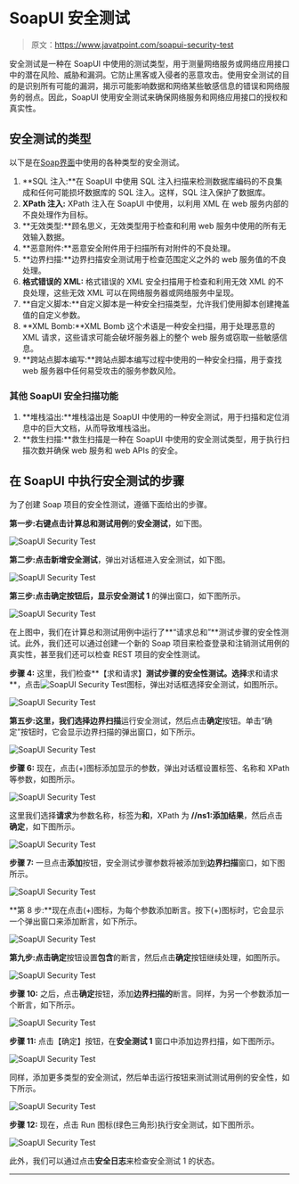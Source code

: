# SoapUI 安全测试

> 原文：<https://www.javatpoint.com/soapui-security-test>

安全测试是一种在 SoapUI 中使用的测试类型，用于测量网络服务或网络应用接口中的潜在风险、威胁和漏洞。它防止黑客或入侵者的恶意攻击。使用安全测试的目的是识别所有可能的漏洞，揭示可能影响数据和网络某些敏感信息的错误和网络服务的弱点。因此，SoapUI 使用安全测试来确保网络服务和网络应用接口的授权和真实性。

## 安全测试的类型

以下是在[Soap界面](https://www.javatpoint.com/soapui)中使用的各种类型的安全测试。

1.  **SQL 注入:**在 SoapUI 中使用 SQL 注入扫描来检测数据库编码的不良集成和任何可能损坏数据库的 SQL 注入。这样，SQL 注入保护了数据库。
2.  **XPath 注入:** XPath 注入在 SoapUI 中使用，以利用 XML 在 web 服务内部的不良处理作为目标。
3.  **无效类型:**顾名思义，无效类型用于检查和利用 web 服务中使用的所有无效输入数据。
4.  **恶意附件:**恶意安全附件用于扫描所有对附件的不良处理。
5.  **边界扫描:**边界扫描安全测试用于检查范围定义之外的 web 服务值的不良处理。
6.  **格式错误的 XML:** 格式错误的 XML 安全扫描用于检查和利用无效 XML 的不良处理，这些无效 XML 可以在网络服务器或网络服务中呈现。
7.  **自定义脚本:**自定义脚本是一种安全扫描类型，允许我们使用脚本创建掩盖值的自定义参数。
8.  **XML Bomb:**XML Bomb 这个术语是一种安全扫描，用于处理恶意的 XML 请求，这些请求可能会破坏服务器上的整个 web 服务或窃取一些敏感信息。
9.  **跨站点脚本编写:**跨站点脚本编写过程中使用的一种安全扫描，用于查找 web 服务器中任何易受攻击的服务参数风险。

### 其他 SoapUI 安全扫描功能

1.  **堆栈溢出:**堆栈溢出是 SoapUI 中使用的一种安全测试，用于扫描和定位消息中的巨大文档，从而导致堆栈溢出。
2.  **救生扫描:**救生扫描是一种在 SoapUI 中使用的安全测试类型，用于执行扫描次数并确保 web 服务和 web APIs 的安全。

## 在 SoapUI 中执行安全测试的步骤

为了创建 Soap 项目的安全性测试，遵循下面给出的步骤。

**第一步:**右键点击**计算总和测试用例**的**安全测试**，如下图。

![SoapUI Security Test](img/fc5f9f2827ad3a8f82e65949715cb691.png)

**第二步:**点击**新增安全测试**，弹出对话框进入安全测试，如下图。

![SoapUI Security Test](img/14bc0d999f057b4c1211b232aff22719.png)

**第三步:**点击确定按钮后，显示**安全测试 1** 的弹出窗口，如下图所示。

![SoapUI Security Test](img/96706cb78a11ca66bc2bdee747b0ca4c.png)

在上图中，我们在计算总和测试用例中运行了**“请求总和”**测试步骤的安全性测试。此外，我们还可以通过创建一个新的 Soap 项目来检查登录和注销测试用例的真实性，甚至我们还可以检查 REST 项目的安全性测试。

**步骤 4:** 这里，我们检查**【求和请求】**测试步骤的安全性测试。选择**求和请求**，点击![SoapUI Security Test](img/d70ba31604723330fe305bcf81ef903d.png)图标，弹出对话框选择安全测试，如图所示。

![SoapUI Security Test](img/5f3f64a07c066b93245b348719e28cc4.png)

**第五步:**这里，我们选择**边界扫描**运行安全测试，然后点击**确定**按钮。单击“确定”按钮时，它会显示边界扫描的弹出窗口，如下所示。

![SoapUI Security Test](img/b800c34f8b05eecf65d506d701d08d5b.png)

**步骤 6:** 现在，点击(+)图标添加显示的参数，弹出对话框设置标签、名称和 XPath 等参数，如图所示。

![SoapUI Security Test](img/c90e5db22cb843995b6970b9c73a6ab8.png)

这里我们选择**请求**为参数名称，标签为**和**，XPath 为 **//ns1:添加结果**，然后点击**确定**，如下图所示。

![SoapUI Security Test](img/194e0b2a7ddce531314ade0883688fff.png)

**步骤 7:** 一旦点击**添加**按钮，安全测试步骤参数将被添加到**边界扫描**窗口，如下图所示。

![SoapUI Security Test](img/69b0de48da4af8c8e86b87f55208372b.png)

**第 8 步:**现在点击(+)图标，为每个参数添加断言。按下(+)图标时，它会显示一个弹出窗口来添加断言，如下所示。

![SoapUI Security Test](img/d6a8ac1e49e0407bec9f4d0525ce947d.png)

**第九步:**点击**确定**按钮设置**包含**的断言，然后点击**确定**按钮继续处理，如图所示。

![SoapUI Security Test](img/5f2896bbaf6a9fcb97ef4ea50b0b573a.png)

**步骤 10:** 之后，点击**确定**按钮，添加**边界扫描的**断言。同样，为另一个参数添加一个断言，如下所示。

![SoapUI Security Test](img/2414585a3d32f10bc95573b50ba67bce.png)

**步骤 11:** 点击【确定】按钮，在**安全测试 1** 窗口中添加边界扫描，如下图所示。

![SoapUI Security Test](img/9dcabff19300f4c2cc24b59faf098b30.png)

同样，添加更多类型的安全测试，然后单击运行按钮来测试测试用例的安全性，如下所示。

![SoapUI Security Test](img/756f992f230b12dd97ba3af1df5c290a.png)

**步骤 12:** 现在，点击 Run 图标(绿色三角形)执行安全测试，如下图所示。

![SoapUI Security Test](img/8c9253ba32e4a3bb02a4a6757f70a98e.png)

此外，我们可以通过点击**安全日志**来检查安全测试 1 的状态。

* * *